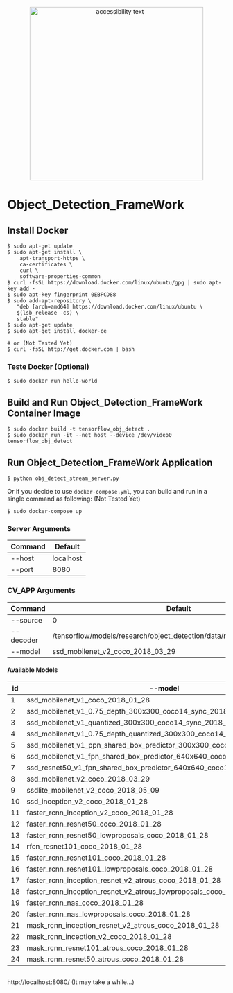 <p align="center">
  <img src="http://lapisco.ifce.edu.br/wp-content/uploads/2018/03/cropped-LOGO-06.png" width="400" alt="accessibility text">
</p>

# Object_Detection_FrameWork


## Install Docker
``` shell
$ sudo apt-get update
$ sudo apt-get install \
    apt-transport-https \
    ca-certificates \
    curl \
    software-properties-common
$ curl -fsSL https://download.docker.com/linux/ubuntu/gpg | sudo apt-key add -
$ sudo apt-key fingerprint 0EBFCD88
$ sudo add-apt-repository \
   "deb [arch=amd64] https://download.docker.com/linux/ubuntu \
   $(lsb_release -cs) \
   stable"
$ sudo apt-get update
$ sudo apt-get install docker-ce
```
``` shell
# or (Not Tested Yet)
$ curl -fsSL http://get.docker.com | bash

```

### Teste Docker (Optional)
``` shell
$ sudo docker run hello-world

```
## Build and Run Object_Detection_FrameWork Container Image
``` shell
$ sudo docker build -t tensorflow_obj_detect .
$ sudo docker run -it --net host --device /dev/video0 tensorflow_obj_detect
```
## Run Object_Detection_FrameWork Application
``` shell
$ python obj_detect_stream_server.py
```
Or if you decide to use `docker-compose.yml`, you can build and run in a single command as following:  (Not Tested Yet)

``` shell
$ sudo docker-compose up
```
 
### Server Arguments
| Command | Default |
| --- | --- |
| --host| localhost |
| --port| 8080 |

### CV_APP Arguments
| Command | Default |
| --- | --- |
| --source | 0 |
| --decoder	 | /tensorflow/models/research/object_detection/data/mscoco_label_map.pbtxt |
| --model | ssd_mobilenet_v2_coco_2018_03_29 |

#### Available Models 
|  id |  --model |
| --- | --- |
| 1 | ssd_mobilenet_v1_coco_2018_01_28
| 2 | ssd_mobilenet_v1_0.75_depth_300x300_coco14_sync_2018_07_03
| 3 | ssd_mobilenet_v1_quantized_300x300_coco14_sync_2018_07_18
| 4 | ssd_mobilenet_v1_0.75_depth_quantized_300x300_coco14_sync_2018_07_18
| 5 | ssd_mobilenet_v1_ppn_shared_box_predictor_300x300_coco14_sync_2018_07_03
| 6 | ssd_mobilenet_v1_fpn_shared_box_predictor_640x640_coco14_sync_2018_07_03
| 7 | ssd_resnet50_v1_fpn_shared_box_predictor_640x640_coco14_sync_2018_07_03
| 8 | ssd_mobilenet_v2_coco_2018_03_29
| 9 | ssdlite_mobilenet_v2_coco_2018_05_09
| 10 | ssd_inception_v2_coco_2018_01_28
| 11 | faster_rcnn_inception_v2_coco_2018_01_28
| 12 | faster_rcnn_resnet50_coco_2018_01_28
| 13 | faster_rcnn_resnet50_lowproposals_coco_2018_01_28
| 14 |rfcn_resnet101_coco_2018_01_28
| 15 |faster_rcnn_resnet101_coco_2018_01_28
| 16 |faster_rcnn_resnet101_lowproposals_coco_2018_01_28
| 17 |faster_rcnn_inception_resnet_v2_atrous_coco_2018_01_28
| 18 |faster_rcnn_inception_resnet_v2_atrous_lowproposals_coco_2018_01_28
| 19 |faster_rcnn_nas_coco_2018_01_28
| 20 |faster_rcnn_nas_lowproposals_coco_2018_01_28
| 21 |mask_rcnn_inception_resnet_v2_atrous_coco_2018_01_28
| 22 |mask_rcnn_inception_v2_coco_2018_01_28
| 23 |mask_rcnn_resnet101_atrous_coco_2018_01_28
| 24 |mask_rcnn_resnet50_atrous_coco_2018_01_28

##
http://localhost:8080/ (It may take a while...)
